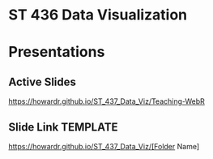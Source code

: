 # ST 436 Data Visualization

# Presentations

## Active Slides

https://howardr.github.io/ST_437_Data_Viz/Teaching-WebR


## Slide Link TEMPLATE

https://howardr.github.io/ST_437_Data_Viz/[Folder Name]


